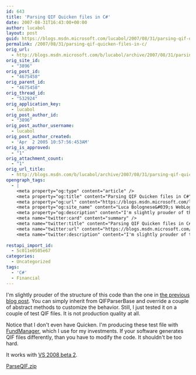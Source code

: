 ```yaml
---
id: 643
title: 'Parsing QIF Quicken files in C#'
date: 2007-08-31T16:43:00+00:00
author: lucabol
layout: post
guid: https://blogs.msdn.microsoft.com/lucabol/2007/08/31/parsing-qif-quicken-files-in-c/
permalink: /2007/08/31/parsing-qif-quicken-files-in-c/
orig_url:
  - http://blogs.msdn.microsoft.com/b/lucabol/archive/2007/08/31/parsing-qif-quicken-files-in-c.aspx
orig_site_id:
  - "3896"
orig_post_id:
  - "4675458"
orig_parent_id:
  - "4675458"
orig_thread_id:
  - "532924"
orig_application_key:
  - lucabol
orig_post_author_id:
  - "3896"
orig_post_author_username:
  - lucabol
orig_post_author_created:
  - 'Apr  2 2005 10:57:56:453AM'
orig_is_approved:
  - "1"
orig_attachment_count:
  - "1"
orig_url_title:
  - http://blogs.msdn.com/b/lucabol/archive/2007/08/31/parsing-qif-quicken-files-in-c.aspx
opengraph_tags:
  - |
    <meta property="og:type" content="article" />
    <meta property="og:title" content="Parsing QIF Quicken files in C#" />
    <meta property="og:url" content="https://blogs.msdn.microsoft.com/lucabol/2007/08/31/parsing-qif-quicken-files-in-c/" />
    <meta property="og:site_name" content="Luca Bolognese&#039;s WebLog" />
    <meta property="og:description" content="I'm slightly prouder of the structure of this code than&nbsp;the&nbsp;one in the previous blog post. You can simply inherit from QIFParserBase and override a couple of abstract methods to customize the behavior. Still, I just tested it on a couple of test QIF files. It is not production quality at all. Notice that I don't..." />
    <meta name="twitter:card" content="summary" />
    <meta name="twitter:title" content="Parsing QIF Quicken files in C#" />
    <meta name="twitter:url" content="https://blogs.msdn.microsoft.com/lucabol/2007/08/31/parsing-qif-quicken-files-in-c/" />
    <meta name="twitter:description" content="I'm slightly prouder of the structure of this code than&nbsp;the&nbsp;one in the previous blog post. You can simply inherit from QIFParserBase and override a couple of abstract methods to customize the behavior. Still, I just tested it on a couple of test QIF files. It is not production quality at all. Notice that I don't..." />
    
restapi_import_id:
  - 5c011e0505e67
categories:
  - Uncategorized
tags:
  - 'C#'
  - Financial
---
```

I'm slightly prouder of the structure of this code than&nbsp;the&nbsp;one in [the previous blog post](http://blogs.msdn.com/lucabol/archive/2007/08/30/retrieve-prices-dividends-and-splits-for-a-stock-in-c.aspx). You can simply inherit from QIFParserBase and override a couple of abstract methods to customize the behavior. Still, I just tested it on a couple of test QIF files. It is not production quality at all.

Notice that I don't even have Quicken. I'm producing these test file with [FundManager](http://www.fundmanagersoftware.com/), which I use for my investments. If your software generates QIF files differently, than you have to modify the code. It shouldn't be too hard.

It works with [VS 2008 beta 2](http://msdn2.microsoft.com/en-us/vstudio/aa700831.aspx).

[ParseQIF.zip](https://msdnshared.blob.core.windows.net/media/MSDNBlogsFS/prod.evol.blogs.msdn.com/CommunityServer.Components.PostAttachments/00/04/67/54/58/ParseQIF.zip)